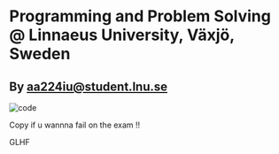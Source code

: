 # Programming and Problem Solving @ Linnaeus University, Växjö, Sweden
## By aa224iu@student.lnu.se

![code](https://giphy.com/gifs/13HgwGsXF0aiGY/links)

Copy if u wannna fail on the exam !!

GLHF